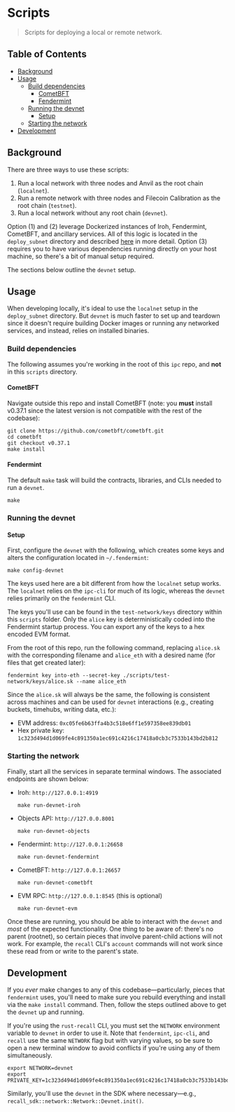 # Scripts

> Scripts for deploying a local or remote network.

<!-- omit from toc -->
## Table of Contents

- [Background](#background)
- [Usage](#usage)
  - [Build dependencies](#build-dependencies)
    - [CometBFT](#cometbft)
    - [Fendermint](#fendermint)
  - [Running the devnet](#running-the-devnet)
    - [Setup](#setup)
  - [Starting the network](#starting-the-network)
- [Development](#development)

## Background

There are three ways to use these scripts:

1. Run a local network with three nodes and Anvil as the root chain (`localnet`).
2. Run a remote network with three nodes and Filecoin Calibration as the root chain (`testnet`).
3. Run a local network without any root chain (`devnet`).

Option (1) and (2) leverage Dockerized instances of Iroh, Fendermint, CometBFT, and ancillary
services. All of this logic is located in the `deploy_subnet` directory and described
[here](./deploy_subnet/README.md) in more detail. Option (3) requires you to have various dependencies
running directly on your host machine, so there's a bit of manual setup required.

The sections below outline the `devnet` setup.

## Usage

When developing locally, it's ideal to use the `localnet` setup in the `deploy_subnet` directory. But
`devnet` is much faster to set up and teardown since it doesn't require building Docker images or
running any networked services, and instead, relies on installed binaries.

### Build dependencies

The following assumes you're working in the root of this `ipc` repo, and **not** in this `scripts`
directory.

#### CometBFT

Navigate outside this repo and install CometBFT (note: you **must** install v0.37.1 since the
latest version is not compatible with the rest of the codebase):

```
git clone https://github.com/cometbft/cometbft.git
cd cometbft
git checkout v0.37.1
make install
```

#### Fendermint

The default `make` task will build the contracts, libraries, and CLIs needed to run a `devnet`.

```
make
```

### Running the devnet

#### Setup

First, configure the `devnet` with the following, which creates some keys and alters the configuration
located in `~/.fendermint`:

```
make config-devnet
```

The keys used here are a bit different from how the `localnet` setup works. The `localnet` relies on the
`ipc-cli` for much of its logic, whereas the `devnet` relies primarily on the `fendermint` CLI.

The keys you'll use can be found in the `test-network/keys` directory within this `scripts` folder.
Only the `alice` key is deterministically coded into the Fendermint startup process. You can export
any of the keys to a hex encoded EVM format.

From the root of this repo, run the following command, replacing `alice.sk` with the corresponding
filename and `alice_eth` with a desired name (for files that get created later):

```
fendermint key into-eth --secret-key ./scripts/test-network/keys/alice.sk --name alice_eth
```

Since the `alice.sk` will always be the same, the following is consistent across machines and can be
used for `devnet` interactions (e.g., creating buckets, timehubs, writing data, etc.):

- EVM address: `0xc05fe6b63ffa4b3c518e6ff1e597358ee839db01`
- Hex private key: `1c323d494d1d069fe4c891350a1ec691c4216c17418a0cb3c7533b143bd2b812`

### Starting the network

Finally, start all the services in separate terminal windows. The associated endpoints are shown
below:

- Iroh: `http://127.0.0.1:4919`

  ```
  make run-devnet-iroh
  ```

- Objects API: `http://127.0.0.8001`

  ```
  make run-devnet-objects
  ```

- Fendermint: `http://127.0.0.1:26658`

  ```
  make run-devnet-fendermint
  ```

- CometBFT: `http://127.0.0.1:26657`

  ```
  make run-devnet-cometbft
  ```

- EVM RPC: `http://127.0.0.1:8545` (this is optional)

  ```
  make run-devnet-evm
  ```

Once these are running, you should be able to interact with the `devnet` and _most_ of the expected
functionality. One thing to be aware of: there's no parent (rootnet), so certain pieces that involve
parent-child actions will not work. For example, the `recall` CLI's `account` commands will not work
since these read from or write to the parent's state.

## Development

If you _ever_ make changes to any of this codebase—particularly, pieces that `fendermint` uses,
you'll need to make sure you rebuild everything and install via the `make install` command. Then,
follow the steps outlined above to get the `devnet` up and running.

If you're using the `rust-recall` CLI, you must set the `NETWORK` environment variable to `devnet` in
order to use it. Note that `fendermint`, `ipc-cli`, and `recall` use the same `NETWORK` flag but with
varying values, so be sure to open a new terminal window to avoid conflicts if you're using any of
them simultaneously.

```
export NETWORK=devnet
export PRIVATE_KEY=1c323d494d1d069fe4c891350a1ec691c4216c17418a0cb3c7533b143bd2b812
```

Similarly, you'll use the `devnet` in the SDK where necessary—e.g.,
`recall_sdk::network::Network::Devnet.init()`.
